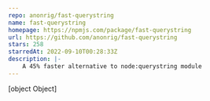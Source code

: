 ```yaml
---
repo: anonrig/fast-querystring
name: fast-querystring
homepage: https://npmjs.com/package/fast-querystring
url: https://github.com/anonrig/fast-querystring
stars: 258
starredAt: 2022-09-10T00:28:33Z
description: |-
    A 45% faster alternative to node:querystring module 
---
```


[object Object]
